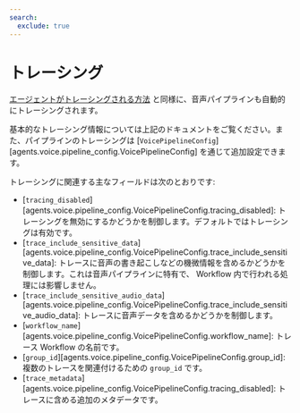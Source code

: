 ```yaml
---
search:
  exclude: true
---
```

# トレーシング

[エージェントがトレーシングされる方法](../tracing.md) と同様に、音声パイプラインも自動的にトレーシングされます。

基本的なトレーシング情報については上記のドキュメントをご覧ください。また、パイプラインのトレーシングは [`VoicePipelineConfig`][agents.voice.pipeline_config.VoicePipelineConfig] を通じて追加設定できます。

トレーシングに関連する主なフィールドは次のとおりです:

-   [`tracing_disabled`][agents.voice.pipeline_config.VoicePipelineConfig.tracing_disabled]: トレーシングを無効にするかどうかを制御します。デフォルトではトレーシングは有効です。  
-   [`trace_include_sensitive_data`][agents.voice.pipeline_config.VoicePipelineConfig.trace_include_sensitive_data]: トレースに音声の書き起こしなどの機微情報を含めるかどうかを制御します。これは音声パイプラインに特有で、 Workflow 内で行われる処理には影響しません。  
-   [`trace_include_sensitive_audio_data`][agents.voice.pipeline_config.VoicePipelineConfig.trace_include_sensitive_audio_data]: トレースに音声データを含めるかどうかを制御します。  
-   [`workflow_name`][agents.voice.pipeline_config.VoicePipelineConfig.workflow_name]: トレース Workflow の名前です。  
-   [`group_id`][agents.voice.pipeline_config.VoicePipelineConfig.group_id]: 複数のトレースを関連付けるための `group_id` です。  
-   [`trace_metadata`][agents.voice.pipeline_config.VoicePipelineConfig.tracing_disabled]: トレースに含める追加のメタデータです。